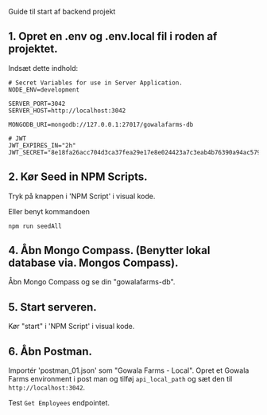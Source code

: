 Guide til start af backend projekt
## 1. Opret en .env og .env.local fil i roden af projektet.

Indsæt dette indhold:
```
# Secret Variables for use in Server Application.
NODE_ENV=development

SERVER_PORT=3042
SERVER_HOST=http://localhost:3042

MONGODB_URI=mongodb://127.0.0.1:27017/gowalafarms-db

# JWT
JWT_EXPIRES_IN="2h"
JWT_SECRET="8e18fa26acc704d3ca37fea29e17e8e024423a7c3eab4b76390a94ac579c20f0"
```

## 2. Kør Seed in NPM Scripts.

Tryk på knappen i 'NPM Script' i visual kode.

Eller benyt kommandoen

```
npm run seedAll
```
## 4. Åbn Mongo Compass. (Benytter lokal database via. Mongos Compass).

Åbn Mongo Compass og se din "gowalafarms-db".

## 5. Start serveren.

Kør "start" i 'NPM Script' i visual kode.

## 6. Åbn Postman.

Importér 'postman_01.json' som "Gowala Farms - Local".
Opret et Gowala Farms environment i post man og tilføj `api_local_path` og sæt den til `http://localhost:3042`.

Test `Get Employees` endpointet.
